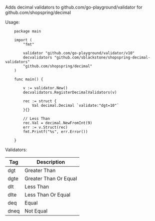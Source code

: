 Adds decimal validators to github.com/go-playground/validator for github.com/shopspring/decimal

Usage: 

```golang
    package main

    import (
        "fmt"

        validator "github.com/go-playground/validator/v10"
        decvalidators "github.com/sblackstone/shopspring-decimal-validators"
        "github.com/shopspring/decimal"
    )

    func main() {

        v := validator.New()
        decvalidators.RegisterDecimalValidators(v)

        rec := struct {
            Val decimal.Decimal `validate:"dgt=10"`
        }{}

        // Less Than
        rec.Val = decimal.NewFromInt(9)
        err := v.Struct(rec)
        fmt.Printf("%s", err.Error())

    }
```

Validators:

| Tag   | Description           |
| ----- | --------------------- |
| dgt   | Greater Than          |
| dgte  | Greater Than Or Equal |
| dlt   | Less Than             |
| dlte  | Less Than Or Equal    |
| deq   | Equal                 |
| dneq  | Not Equal             | 
